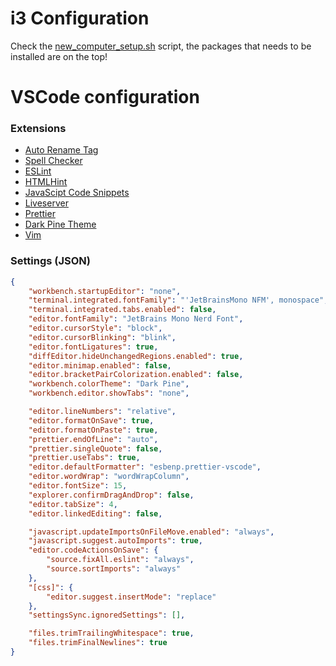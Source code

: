 # i3 Configuration
Check the [new_computer_setup.sh]() script, the packages that needs to be installed are on the top! 

# VSCode configuration
### Extensions
- [Auto Rename Tag](https://marketplace.visualstudio.com/items?itemName=formulahendry.auto-rename-tag)
- [Spell Checker](https://marketplace.visualstudio.com/items?itemName=streetsidesoftware.code-spell-checker)
- [ESLint](https://marketplace.visualstudio.com/items?itemName=dbaeumer.vscode-eslint)
- [HTMLHint](https://marketplace.visualstudio.com/items?itemName=HTMLHint.vscode-htmlhint)
- [JavaScipt Code Snippets](https://marketplace.visualstudio.com/items?itemName=xabikos.JavaScriptSnippets)
- [Liveserver](https://marketplace.visualstudio.com/items?itemName=ritwickdey.LiveServer)
- [Prettier](https://marketplace.visualstudio.com/items?itemName=esbenp.prettier-vscode)
- [Dark Pine Theme](https://marketplace.visualstudio.com/items?itemName=LudvikKristoffersen.dark-pine-theme)
- [Vim](https://marketplace.visualstudio.com/items?itemName=vscodevim.vim)
### Settings (JSON)
```json
{
	"workbench.startupEditor": "none",
	"terminal.integrated.fontFamily": "'JetBrainsMono NFM', monospace",
	"terminal.integrated.tabs.enabled": false,
	"editor.fontFamily": "JetBrains Mono Nerd Font",
	"editor.cursorStyle": "block",
	"editor.cursorBlinking": "blink",
	"editor.fontLigatures": true,
	"diffEditor.hideUnchangedRegions.enabled": true,
	"editor.minimap.enabled": false,
	"editor.bracketPairColorization.enabled": false,
	"workbench.colorTheme": "Dark Pine",
	"workbench.editor.showTabs": "none",

	"editor.lineNumbers": "relative",
	"editor.formatOnSave": true,
	"editor.formatOnPaste": true,
	"prettier.endOfLine": "auto",
	"prettier.singleQuote": false,
	"prettier.useTabs": true,
	"editor.defaultFormatter": "esbenp.prettier-vscode",
	"editor.wordWrap": "wordWrapColumn",
	"editor.fontSize": 15,
	"explorer.confirmDragAndDrop": false,
	"editor.tabSize": 4,
	"editor.linkedEditing": false,

	"javascript.updateImportsOnFileMove.enabled": "always",
	"javascript.suggest.autoImports": true,
	"editor.codeActionsOnSave": {
		"source.fixAll.eslint": "always",
		"source.sortImports": "always"
	},
	"[css]": {
		"editor.suggest.insertMode": "replace"
	},
	"settingsSync.ignoredSettings": [],

	"files.trimTrailingWhitespace": true,
	"files.trimFinalNewlines": true
}
```
